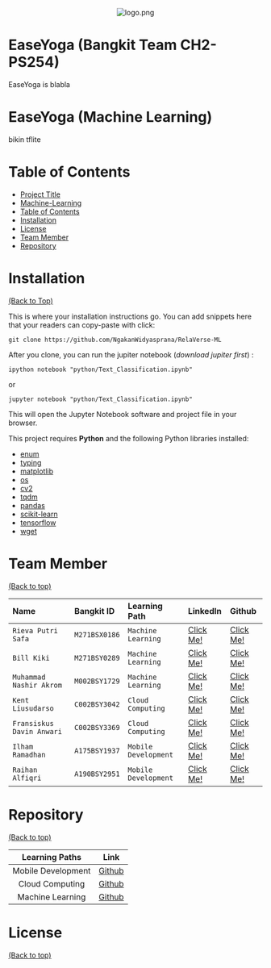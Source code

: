 <!-- Add banner here -->
<p align="center">
  <img src="" alt="logo.png"/>
</p>

# **EaseYoga (Bangkit Team CH2-PS254)**

<!-- Describe your project in brief -->
EaseYoga is blabla

# **EaseYoga (Machine Learning)**

<!-- Button and Banner-->

<!-- Describe your project in brief -->
bikin tflite

# **Table of Contents**

- [Project Title](#easeyoga-(Bangkit-Team-CH2-PS254))
- [Machine-Learning](#easeyoga-(machine-learning))
- [Table of Contents](#table-of-contents)
- [Installation](#installation)
- [License](#license)
- [Team Member](#team-member)
- [Repository](#repository)

# **Installation** 
[(Back to Top)](#table-of-contents)

This is where your installation instructions go.
You can add snippets here that your readers can copy-paste with click:

```shell
git clone https://github.com/NgakanWidyasprana/RelaVerse-ML
```

After you clone, you can run the jupiter notebook (*download jupiter first*) :

```shell
ipython notebook "python/Text_Classification.ipynb"
```

or

```shell
jupyter notebook "python/Text_Classification.ipynb"
```

This will open the Jupyter Notebook software and project file in your browser.

This project requires **Python** and the following Python libraries installed:

- [enum]((https://docs.python.org/3/library/enum.html))
- [typing]((https://docs.python.org/3/library/typing.html))
- [matplotlib](https://numpydoc.readthedocs.io/)
- [os](https://python.readthedocs.io/en/v2.7.2/library/os.html)
- [cv2](https://docs.opencv.org/4.x/)
- [tqdm](https://tqdm.github.io/)
- [pandas](https://pandas.pydata.org/docs/)
- [scikit-learn](https://scikit-learn.org/)
- [tensorflow]([https://pypi.org/project/Sastrawi/](https://www.tensorflow.org/api_docs))
- [wget](https://ftp.gnu.org/gnu/wget/)

# Team Member
[(Back to top)](#table-of-contents)

| Name | Bangkit ID     | Learning Path   |LinkedIn   |Github   |
| :-------- | :------- | :------------ |:------------ |:------------ |
| `Rieva Putri Safa`   | `M271BSX0186` | `Machine Learning` | [Click Me!]( https://www.linkedin.com/in/ahmad-mawardi-hakim-55869b201)| [Click Me!](https://github.com/ahmadmawardihakim) |
| `Bill Kiki`   | `M271BSY0289` | `Machine Learning` |[Click Me!](https://www.linkedin.com/in/annisa-umulfath-31840b224)| [Click Me!](https://github.com/annisaumulfath ) |
| `Muhammad Nashir Akrom`   | `M002BSY1729` | `Machine Learning` |[Click Me!](https://www.linkedin.com/in/alvannauval)| [Click Me!](https://github.com/alvannauval) |
| `Kent Liusudarso`   | `C002BSY3042` | `Cloud Computing` |[Click Me!](https://www.linkedin.com/in/bharaayongpm)| [Click Me!](https://github.com/BharaAyongPM) |
| `Fransiskus Davin Anwari`   | `C002BSY3369` | `Cloud Computing` |[Click Me!](https://www.linkedin.com/in/saddam-satria-ardhi-837570170)| [Click Me!](https://github.com/saddam-satria) |
| `Ilham Ramadhan`   | `A175BSY1937` | `Mobile Development` |[Click Me!](https://www.linkedin.com/in/abdurrahman-sembiring-062617250 )| [Click Me!]( https://github.com/Lastdough ) |
| `Raihan Alfiqri`   | `A190BSY2951` | `Mobile Development` |[Click Me!](https://www.linkedin.com/in/abdurrahman-sembiring-062617250 )| [Click Me!]( https://github.com/Lastdough ) |



# Repository
[(Back to top)](#table-of-contents)

|   Learning Paths   |                                Link                                |
| :----------------: | :----------------------------------------------------------------: |
| Mobile Development | [Github]() |
| Cloud Computing  | [Github]()  |
| Machine Learning  | [Github](https://github.com/CH2-PS254/EaseYoga-ML)  |

# License
[(Back to top)](#table-of-contents)


